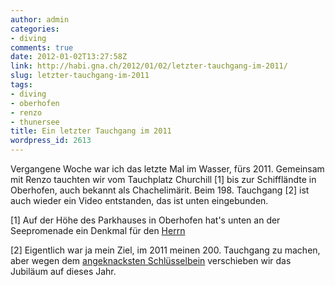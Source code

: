 ```yaml
---
author: admin
categories:
- diving
comments: true
date: 2012-01-02T13:27:58Z
link: http://habi.gna.ch/2012/01/02/letzter-tauchgang-im-2011/
slug: letzter-tauchgang-im-2011
tags:
- diving
- oberhofen
- renzo
- thunersee
title: Ein letzter Tauchgang im 2011
wordpress_id: 2613
---
```


Vergangene Woche war ich das letzte Mal im Wasser, fürs 2011. Gemeinsam mit Renzo tauchten wir vom Tauchplatz Churchill [1] bis zur Schiffländte in Oberhofen, auch bekannt als Chachelimärit. Beim 198. Tauchgang [2] ist auch wieder ein Video entstanden, das ist unten eingebunden.





[1] Auf der Höhe des Parkhauses in Oberhofen hat's unten an der Seepromenade ein Denkmal für den [Herrn](http://en.wikipedia.org/wiki/Churchill)  





[2] Eigentlich war ja mein Ziel, im 2011 meinen 200. Tauchgang zu machen, aber wegen dem [angeknacksten Schlüsselbein](http://habi.gna.ch/2011/11/28/on-the-road/) verschieben wir das Jubiläum auf dieses Jahr.
